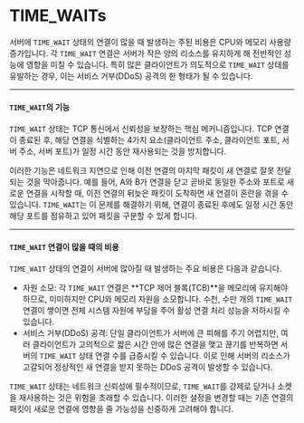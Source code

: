 # TIME\_WAITs

서버에 `TIME_WAIT` 상태의 연결이 많을 때 발생하는 주된 비용은 CPU와 메모리 사용량 증가입니다. 각 `TIME_WAIT` 연결은 서버가 작은 양의 리소스를 유지하게 해 전반적인 성능에 영향을 미칠 수 있습니다. 특히 많은 클라이언트가 의도적으로 `TIME_WAIT` 상태를 유발하는 경우, 이는 서비스 거부(DDoS) 공격의 한 형태가 될 수 있습니다.

***

#### `TIME_WAIT`의 기능

`TIME_WAIT` 상태는 TCP 통신에서 신뢰성을 보장하는 핵심 메커니즘입니다. TCP 연결이 종료된 후, 해당 연결을 식별하는 4가지 요소(클라이언트 주소, 클라이언트 포트, 서버 주소, 서버 포트)가 일정 시간 동안 재사용되는 것을 방지합니다.

이러한 기능은 네트워크 지연으로 인해 이전 연결의 마지막 패킷이 새 연결로 잘못 전달되는 것을 막아줍니다. 예를 들어, A와 B가 연결을 닫고 곧바로 동일한 주소와 포트로 새로운 연결을 시작할 때, 이전 연결의 뒤늦은 패킷이 도착하면 새 연결이 혼란을 겪을 수 있습니다. `TIME_WAIT`는 이 문제를 해결하기 위해, 연결이 종료된 후에도 일정 시간 동안 해당 포트를 점유하고 있어 패킷을 구분할 수 있게 합니다.

***

#### `TIME_WAIT` 연결이 많을 때의 비용

`TIME_WAIT` 상태의 연결이 서버에 많아질 때 발생하는 주요 비용은 다음과 같습니다.

* 자원 소모: 각 `TIME_WAIT` 연결은 \*\*TCP 제어 블록(TCB)\*\*을 메모리에 유지해야 하므로, 미미하지만 CPU와 메모리 자원을 소모합니다. 수천, 수만 개의 `TIME_WAIT` 연결이 쌓이면 전체 시스템 자원에 부담을 주어 활성 연결 처리 성능을 저하시킬 수 있습니다.
* 서비스 거부(DDoS) 공격: 단일 클라이언트가 서버에 큰 피해를 주기 어렵지만, 여러 클라이언트가 고의적으로 짧은 시간 안에 많은 연결을 맺고 끊기를 반복하면 서버의 `TIME_WAIT` 상태 연결 수를 급증시킬 수 있습니다. 이로 인해 서버의 리소스가 고갈되어 정상적인 새 연결을 받지 못하는 DDoS 공격이 발생할 수 있습니다.

`TIME_WAIT` 상태는 네트워크 신뢰성에 필수적이므로, `TIME_WAIT`를 강제로 닫거나 소켓을 재사용하는 것은 위험을 초래할 수 있습니다. 이러한 설정을 변경할 때는 기존 연결의 패킷이 새로운 연결에 영향을 줄 가능성을 신중하게 고려해야 합니다.
